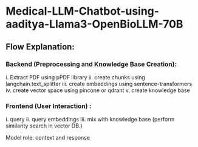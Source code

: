 # Medical-LLM-Chatbot-using-aaditya-Llama3-OpenBioLLM-70B

## Flow Explanation:

### Backend (Preprocessing and Knowledge Base Creation):

i. Extract PDF using pPDF library
ii. create chunks using langchain.text_splitter
iii. create embeddings using sentence-transformers
iv. create vector space using pincone or qdrant
v. create knowledge base

### Frontend (User Interaction) :

i. query
ii. query embeddings
iii. mix with knowledge base (perform similarity search in vector DB.)

Model role:
context and response
